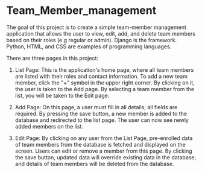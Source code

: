 # Team_Member_management

The goal of this project is to create a simple team-member management application that allows the user to view, edit, add, and delete team members based on their roles (e.g regular or admin).
Django is the framework.
Python, HTML, and CSS are examples of programming languages.

There are three pages in this project:

1) List Page: This is the application's home page, where all team members are listed with their roles and contact information.
To add a new team member, click the "+" symbol in the upper right corner. By clicking on it, the user is taken to the Add page. By selecting a team member from the list, you will be taken to the Edit page.

2) Add Page: On this page, a user must fill in all details; all fields are required. By pressing the save button, a new member is added to the database and redirected to the list page. The user can now see newly added members on the list.

3) Edit Page: By clicking on any user from the List Page, pre-enrolled data of team members from the database is fetched and displayed on the screen. Users can edit or remove a member from this page. By clicking the save button, updated data will override existing data in the database, and details of team members will be deleted from the database.

